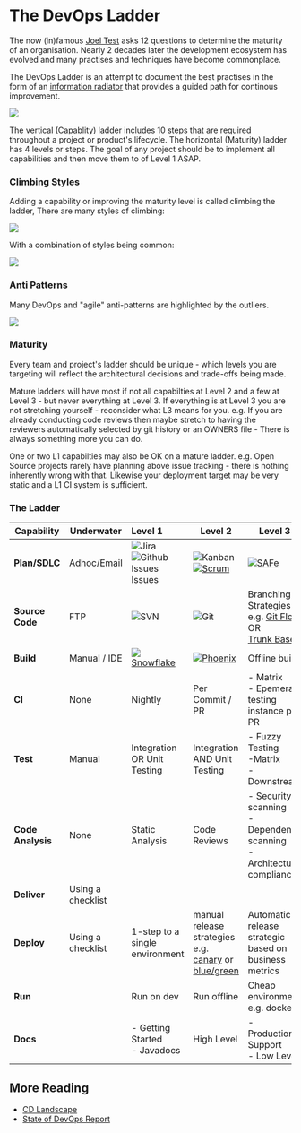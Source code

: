 # The DevOps Ladder



The now (in)famous [Joel Test](https://www.joelonsoftware.com/2000/08/09/the-joel-test-12-steps-to-better-code/) asks 12 questions to determine the maturity of an organisation.  Nearly 2 decades later the development ecosystem has evolved and many practises and techniques have become commonplace.

The DevOps Ladder is an attempt to document the best practises in the form of an [information radiator](https://www.agilealliance.org/glossary/information-radiators/) that provides a guided path for continous improvement. 

![](http://res.cloudinary.com/dyjp6brbx/image/upload/v1508093092/ladder_rhdbto.png)

The vertical (Capablity) ladder includes 10 steps that are required throughout a project or product's lifecycle. The horizontal (Maturity)  ladder has 4 levels or steps. The goal of any project should be to implement all capabilities and then move them to of Level 1 ASAP. 

### Climbing Styles

Adding a capability or improving the maturity level is called climbing the ladder, There are many styles of climbing:

![](http://res.cloudinary.com/dyjp6brbx/image/upload/v1508093090/climbing-style_mcejjb.png)

With a combination of styles being common:

![](http://res.cloudinary.com/dyjp6brbx/image/upload/v1508092999/DevOps_Ladder_1_qzlruz.png)

### Anti Patterns

Many DevOps and "agile" anti-patterns are highlighted by the outliers. 

![](http://res.cloudinary.com/dyjp6brbx/image/upload/v1508093091/ladder-anti-patterns_l2huzh.png)



### Maturity

Every team and project's ladder should be unique - which levels you are targeting will reflect the architectural decisions and trade-offs being made.

Mature ladders will have most if not all capabilties at Level 2 and a few at Level 3 - but never everything at Level 3. If everything is at Level 3 you are not stretching yourself - reconsider what L3 means for you.  e.g. If you are already conducting code reviews then maybe stretch to having the reviewers automatically selected by git history or an OWNERS file - There is always something more you can do. 

One or two L1 capabilties may also be OK on a mature ladder. e.g. Open Source projects rarely have planning above issue tracking - there is nothing inherently wrong with that.  Likewise your deployment target may be very static and a L1 CI system is sufficient.



### The Ladder  

| Capability        | Underwater        | Level 1                                  | Level 2                                  | Level 3                                  |
| ----------------- | ----------------- | :--------------------------------------- | ---------------------------------------- | ---------------------------------------- |
| **Plan/SDLC**     | Adhoc/Email       | ![Jira](http://res.cloudinary.com/dyjp6brbx/image/upload/c_scale,w_75/v1508090637/product-jira-blue_dwouix.png)![Github Issues](http://res.cloudinary.com/dyjp6brbx/image/upload/c_scale,w_24/v1508091342/GitHub-Mark-64px_sprgeq.png)Issues | ![Kanban](http://res.cloudinary.com/dyjp6brbx/image/upload/c_scale,w_150/v1508090540/kanban_xj5bse.png) [![Scrum](http://res.cloudinary.com/dyjp6brbx/image/upload/c_scale,w_100/v1508089717/scrum_mxne8j.png)](https://www.scrumalliance.org) | [![SAFe](http://res.cloudinary.com/dyjp6brbx/image/upload/c_scale,w_100/v1508090062/SAFe.png)](http://www.scaledagileframework.com/) |
| **Source Code**   | FTP               | ![SVN](https://c72efeb9c.cloudimg.io/width/100/x/https://upload.wikimedia.org/wikipedia/en/thumb/9/9f/Subversion_Logo.svg/1280px-Subversion_Logo.svg.png) | ![Git](https://c72efeb9c.cloudimg.io/width/50/x/https://git-scm.com/images/logo.png) | Branching Strategies e.g. [Git Flow](https://guides.github.com/introduction/flow/)<br>OR<BR>[Trunk Based](https://trunkbaseddevelopment.com) |
| **Build**         | Manual / IDE      | [![](http://res.cloudinary.com/dyjp6brbx/image/upload/v1508089198/snowflake.png)Snowflake](https://martinfowler.com/bliki/SnowflakeServer.html) | [![](http://res.cloudinary.com/dyjp6brbx/image/upload/v1508089199/phoenix.png)Phoenix](https://martinfowler.com/bliki/PhoenixServer.html) | Offline build                            |
| **CI**            | None              | Nightly                                  | Per Commit / PR                          | - Matrix<br>- Epemeral testing instance per PR |
| **Test**          | Manual            | Integration OR Unit Testing              | Integration AND Unit Testing             | - Fuzzy Testing<br>-Matrix<br>- Downstream |
| **Code Analysis** | None              | Static Analysis                          | Code Reviews                             | - Security scanning<br>- Dependency scanning <br>- Architecture compliance |
| **Deliver**       | Using a checklist |                                          |                                          |                                          |
| **Deploy**        | Using a checklist | 1-step to a single environment           | manual release strategies e.g. [canary](https://martinfowler.com/bliki/CanaryRelease.html) or [blue/green](https://martinfowler.com/bliki/BlueGreenDeployment.html) | Automatic release strategic based on business metrics |
| **Run**           |                   | Run on dev                               | Run offline                              | Cheap environment e.g. docker            |
| **Docs**          |                   | - Getting Started<br> - Javadocs         | High Level                               | - Production Support <br>- Low Level     |

### 



## More Reading

* [CD Landscape](http://www.jamesbowman.me/post/continuous-delivery-tool-landscape/)
* [State of DevOps Report](https://puppet.com/system/files/2017-06/2017-state-of-devops-report_3.pdf)
